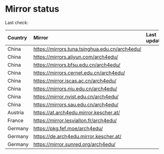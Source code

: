 <script src="./time.js"></script>
# Mirror status
Last check: <script type="text/javascript">localize(1729171764.5937784);</script>

|Country|Mirror|Last update|
|:------|:-----|:----------|
|China|https://mirrors.tuna.tsinghua.edu.cn/arch4edu/|<script type="text/javascript">localize(1729147329);</script>|
|China|https://mirrors.aliyun.com/arch4edu/|<script type="text/javascript">localize(1729147329);</script>|
|China|https://mirrors.bfsu.edu.cn/arch4edu/|<script type="text/javascript">localize(1729147329);</script>|
|China|https://mirrors.cernet.edu.cn/arch4edu/|<script type="text/javascript">localize(1729147329);</script>|
|China|https://mirror.iscas.ac.cn/arch4edu/|<script type="text/javascript">localize(1729147329);</script>|
|China|https://mirrors.nju.edu.cn/arch4edu/|<script type="text/javascript">localize(1729104222);</script>|
|China|https://mirror.nyist.edu.cn/arch4edu/|<script type="text/javascript">localize(1729104222);</script>|
|China|https://mirrors.sau.edu.cn/arch4edu/|<script type="text/javascript">localize(1729017807);</script>|
|Austria|https://at.arch4edu.mirror.kescher.at/|<script type="text/javascript">localize(1729147329);</script>|
|France|https://mirror.lesviallon.fr/arch4edu/|<script type="text/javascript">localize(1729147329);</script>|
|Germany|https://pkg.fef.moe/arch4edu/|<script type="text/javascript">localize(1729147329);</script>|
|Germany|https://de.arch4edu.mirror.kescher.at/|<script type="text/javascript">localize(1729147329);</script>|
|Germany|https://mirror.sunred.org/arch4edu/|<script type="text/javascript">localize(1729147329);</script>|

<script src="./tablefilter/tablefilter.js"></script>
<script src="./table.js"></script>